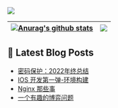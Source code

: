 ![](https://visitor-badge.glitch.me/badge?page_id=Usualminds.Usualminds)

| <a href="https://github.com/anuraghazra/github-readme-stats"><img align="center" src="https://github-readme-stats.vercel.app/api?username=Usualminds&count_private=true&show_icons=true&hide_border=true" alt="Anurag's github stats" /></a> | <a href="https://github.com/anuraghazra/github-readme-stats"><img align="center" src="https://github-readme-stats.vercel.app/api/top-langs/?username=Usualminds&layout=compact&hide_border=true" /></a> |
| ------------- | ------------- |

## 📕 Latest Blog Posts
<!-- BLOG-POST-LIST:START -->
- [密码保护：2022年终总结](https://www.qjidea.com/2022_summary/)
- [IOS 开发第一弹-环境构建](https://www.qjidea.com/ios-%e5%bc%80%e5%8f%91%e7%ac%ac%e4%b8%80%e5%bc%b9-%e7%8e%af%e5%a2%83%e6%9e%84%e5%bb%ba/)
- [Nginx 那些事](https://www.qjidea.com/nginx/)
- [一个有趣的博弈问题](https://www.qjidea.com/games/)
<!-- BLOG-POST-LIST:END -->
